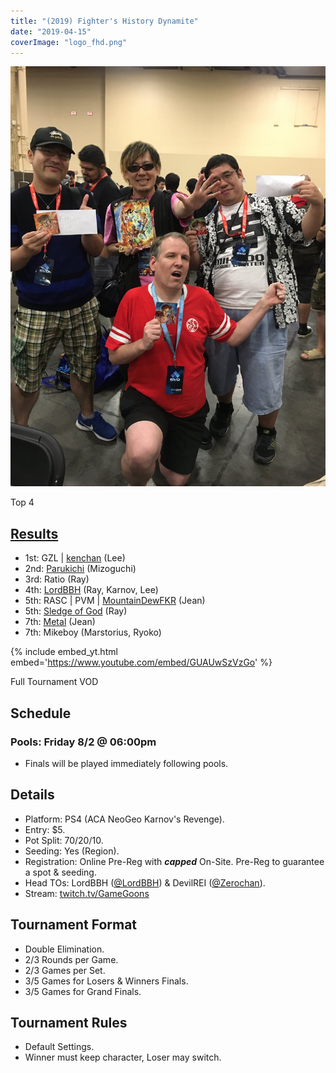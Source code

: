 ```yaml
---
title: "(2019) Fighter's History Dynamite"
date: "2019-04-15"
coverImage: "logo_fhd.png"
---
```


![](/uploads/fhd_top4.jpg)

Top 4

## [Results](https://smash.gg/tournament/animevo-2019/events/fighter-s-history-dynamite-karnov-s-revenge/overview)

- 1st: GZL \| [kenchan](@ilpkenchan) (Lee)
- 2nd: [Parukichi](@troubleshoote19) (Mizoguchi)
- 3rd: Ratio (Ray)
- 4th: [LordBBH](@LordBBH) (Ray, Karnov, Lee)
- 5th: RASC \| PVM \| [MountainDewFKR](@MountainDewFKR) (Jean)
- 5th: [Sledge of God](@SledgeofGod) (Ray)
- 7th: [Metal](@Metal_sez) (Jean)
- 7th: Mikeboy (Marstorius, Ryoko)

{% include embed_yt.html embed='https://www.youtube.com/embed/GUAUwSzVzGo' %}

Full Tournament VOD

## Schedule

### Pools: Friday 8/2 @ 06:00pm

- Finals will be played immediately following pools.

## Details

- Platform: PS4 (ACA NeoGeo Karnov's Revenge).
- Entry: $5.
- Pot Split: 70/20/10.
- Seeding: Yes (Region).
- Registration: Online Pre-Reg with **_capped_** On-Site. Pre-Reg to guarantee a spot & seeding.
- Head TOs: LordBBH ([@LordBBH](https://twitter.com/LordBBH)) & DevilREI ([@Zerochan](https://twitter.com/Zerochan)).
- Stream: [twitch.tv/GameGoons](http://www.twitch.tv/GameGoons)

## Tournament Format

- Double Elimination.
- 2/3 Rounds per Game.
- 2/3 Games per Set.
- 3/5 Games for Losers & Winners Finals.
- 3/5 Games for Grand Finals.

## Tournament Rules

- Default Settings.
- Winner must keep character, Loser may switch.
